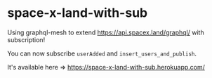 # space-x-land-with-sub

Using graphql-mesh to extend https://api.spacex.land/graphql/ with subscription!

You can now subscribe `userAdded` and `insert_users_and_publish`.

It's available here => https://space-x-land-with-sub.herokuapp.com/
